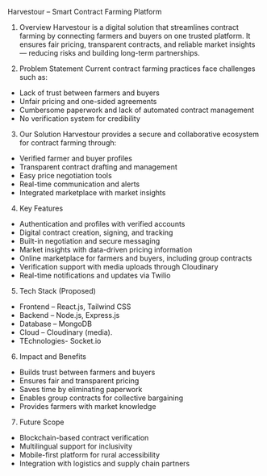 Harvestour – Smart Contract Farming Platform

1. Overview
Harvestour is a digital solution that streamlines contract farming by connecting farmers and buyers on one trusted platform. It ensures fair pricing, transparent contracts, and reliable market insights — reducing risks and building long-term partnerships.

2. Problem Statement
Current contract farming practices face challenges such as:
- Lack of trust between farmers and buyers
- Unfair pricing and one-sided agreements
- Cumbersome paperwork and lack of automated contract management
- No verification system for credibility



3. Our Solution
Harvestour provides a secure and collaborative ecosystem for contract farming through:
- Verified farmer and buyer profiles
- Transparent contract drafting and management
- Easy price negotiation tools
- Real-time communication and alerts
- Integrated marketplace with market insights

4. Key Features
- Authentication and profiles with verified accounts
- Digital contract creation, signing, and tracking
- Built-in negotiation and secure messaging
- Market insights with data-driven pricing information
- Online marketplace for farmers and buyers, including group contracts
- Verification support with media uploads through Cloudinary
- Real-time notifications and updates via Twilio

5. Tech Stack (Proposed)
- Frontend – React.js, Tailwind CSS
- Backend – Node.js, Express.js
- Database – MongoDB
- Cloud  – Cloudinary (media).
- TEchnologies- Socket.io

6. Impact and Benefits
- Builds trust between farmers and buyers
- Ensures fair and transparent pricing
- Saves time by eliminating paperwork
- Enables group contracts for collective bargaining
- Provides farmers with market knowledge

7. Future Scope
- Blockchain-based contract verification
- Multilingual support for inclusivity
- Mobile-first platform for rural accessibility
- Integration with logistics and supply chain partners

